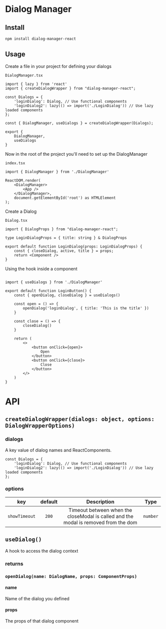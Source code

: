 # Dialog Manager

## Install

```sh
npm install dialog-manager-react
```

## Usage

Create a file in your project for defining your dialogs

`DialogManager.tsx`

```tsx
import { lazy } from 'react'
import { createDialogWrapper } from "dialog-manager-react";

const Dialogs = {
    'loginDialog': Dialog, // Use functional components
    'loginDialog2': lazy(() => import('./LoginDialog')) // Use lazy loaded components
};

const { DialogManager, useDialogs } = createDialogWrapper(Dialogs);

export {
    DialogManager,
    useDialogs
}
```

Now in the root of the project you'll need to set up the DialogManager

`index.tsx`

```tsx
import { DialogManager } from './DialogManager'

ReactDOM.render(
    <DialogManager>
        <App />
    </DialogManager>,
    document.getElementById('root') as HTMLElement
);
```

Create a Dialog

`Dialog.tsx`
```tsx
import { DialogProps } from "dialog-manager-react";

type LoginDialogProps = { title: string } & DialogProps

export default function LoginDialog(props: LoginDialogProps) {
    const { closeDialog, active, title } = props;
    return <Component />
}
```

Using the hook inside a component

```tsx

import { useDialogs } from './DialogManager'

export default function LoginButton() {
    const { openDialog, closeDialog } = useDialogs()
    
    const open = () => {
        openDialog('loginDialog', { title: 'This is the title' })
    }

    const close = () => {
        closeDialog()
    }
    
    return (
        <>
            <button onClick={open}>
                Open
            </button>
            <button onClick={close}>
                Close
            </button>
        </>
    )
}
```

# API

## `createDialogWrapper(dialogs: object, options: DialogWrapperOptions)`

### dialogs
A key value of dialog names and ReactComponents.

```tsx
const Dialogs = {
    'loginDialog': Dialog, // Use functional components
    'loginDialog2': lazy(() => import('./LoginDialog')) // Use lazy loaded components
};
```

### options

| key        | default           | Description  | Type |
| ------------- |:-------------:| :-----:| :-----:|
| `showTimeout`      | `200` | Timeout between when the closeModal is called and the modal is removed from the dom | `number`


## `useDialog()`
A hook to access the dialog context

### returns

### `openDialog(name: DialogName, props: ComponentProps)`

#### name
Name of the dialog you defined

#### props
The props of that dialog component
